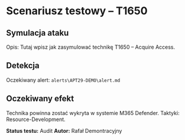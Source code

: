 # Scenariusz testowy – T1650

## Symulacja ataku

Opis: Tutaj wpisz jak zasymulować technikę T1650 – Acquire Access.

## Detekcja

Oczekiwany alert: `alerts\APT29-DEMO\alert.md`

## Oczekiwany efekt

Technika powinna zostać wykryta w systemie M365 Defender. Taktyki: Resource-Development.

**Status testu:** Audit
**Autor:** Rafał Demontracyjny
